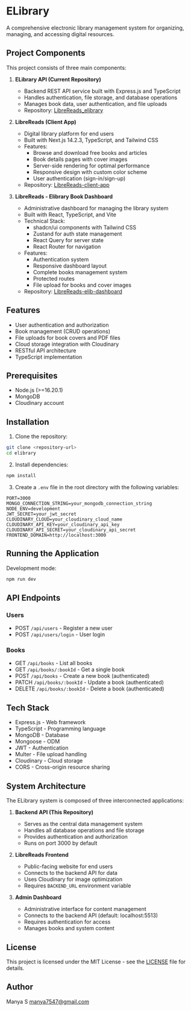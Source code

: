 # ELibrary

A comprehensive electronic library management system for organizing, managing, and accessing digital resources.

## Project Components

This project consists of three main components:

1. **ELibrary API (Current Repository)**

   - Backend REST API service built with Express.js and TypeScript
   - Handles authentication, file storage, and database operations
   - Manages book data, user authentication, and file uploads
   - Repository: [LibreReads_elibrary](https://github.com/Manya7547/LibreReads_elibrary)

2. **LibreReads (Client App)**

   - Digital library platform for end users
   - Built with Next.js 14.2.3, TypeScript, and Tailwind CSS
   - Features:
     - Browse and download free books and articles
     - Book details pages with cover images
     - Server-side rendering for optimal performance
     - Responsive design with custom color scheme
     - User authentication (sign-in/sign-up)
   - Repository: [LibreReads-client-app](https://github.com/Manya7547/LibreReads-client-app)

3. **LibreReads - Elibrary Book Dashboard**
   - Administrative dashboard for managing the library system
   - Built with React, TypeScript, and Vite
   - Technical Stack:
     - shadcn/ui components with Tailwind CSS
     - Zustand for auth state management
     - React Query for server state
     - React Router for navigation
   - Features:
     - Authentication system
     - Responsive dashboard layout
     - Complete books management system
     - Protected routes
     - File upload for books and cover images
   - Repository: [LibreReads-elib-dashboard](https://github.com/Manya7547/LibreReads-elib-dashboard)

## Features

- User authentication and authorization
- Book management (CRUD operations)
- File uploads for book covers and PDF files
- Cloud storage integration with Cloudinary
- RESTful API architecture
- TypeScript implementation

## Prerequisites

- Node.js (>=16.20.1)
- MongoDB
- Cloudinary account

## Installation

1. Clone the repository:

```bash
git clone <repository-url>
cd elibrary
```

2. Install dependencies:

```bash
npm install
```

3. Create a `.env` file in the root directory with the following variables:

```
PORT=3000
MONGO_CONNECTION_STRING=your_mongodb_connection_string
NODE_ENV=development
JWT_SECRET=your_jwt_secret
CLOUDINARY_CLOUD=your_cloudinary_cloud_name
CLOUDINARY_API_KEY=your_cloudinary_api_key
CLOUDINARY_API_SECRET=your_cloudinary_api_secret
FRONTEND_DOMAIN=http://localhost:3000
```

## Running the Application

Development mode:

```bash
npm run dev
```

## API Endpoints

### Users

- POST `/api/users` - Register a new user
- POST `/api/users/login` - User login

### Books

- GET `/api/books` - List all books
- GET `/api/books/:bookId` - Get a single book
- POST `/api/books` - Create a new book (authenticated)
- PATCH `/api/books/:bookId` - Update a book (authenticated)
- DELETE `/api/books/:bookId` - Delete a book (authenticated)

## Tech Stack

- Express.js - Web framework
- TypeScript - Programming language
- MongoDB - Database
- Mongoose - ODM
- JWT - Authentication
- Multer - File upload handling
- Cloudinary - Cloud storage
- CORS - Cross-origin resource sharing

## System Architecture

The ELibrary system is composed of three interconnected applications:

1. **Backend API (This Repository)**

   - Serves as the central data management system
   - Handles all database operations and file storage
   - Provides authentication and authorization
   - Runs on port 3000 by default

2. **LibreReads Frontend**

   - Public-facing website for end users
   - Connects to the backend API for data
   - Uses Cloudinary for image optimization
   - Requires `BACKEND_URL` environment variable

3. **Admin Dashboard**
   - Administrative interface for content management
   - Connects to the backend API (default: localhost:5513)
   - Requires authentication for access
   - Manages books and system content

## License

This project is licensed under the MIT License - see the [LICENSE](LICENSE) file for details.

## Author

Manya S <manya7547@gmail.com>
